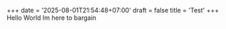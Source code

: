 +++
date = '2025-08-01T21:54:48+07:00'
draft = false
title = 'Test'
+++
 Hello World Im here to bargain
